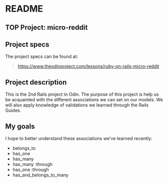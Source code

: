 # README

## TOP Project: micro-reddit

## Project specs
The project specs can be found at:  
> https://www.theodinproject.com/lessons/ruby-on-rails-micro-reddit

## Project description

This is the 2nd Rails project in Odin. The purpose of this project is help us be acquainted with the different associations we can set on our models. We will also apply knowledge of validations we learned through the Rails Guides.

## My goals

I hope to better understand these associations we've learned recently:

- belongs_to
- has_one
- has_many
- has_many :through
- has_one :through
- has_and_belongs_to_many

